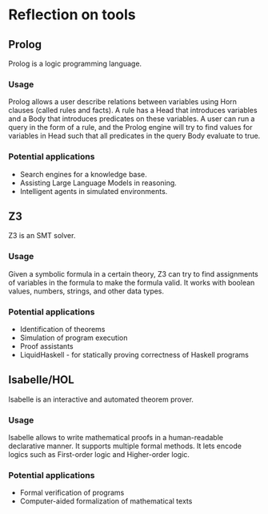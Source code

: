 # Reflection on tools

## Prolog

Prolog is a logic programming language.

### Usage

Prolog allows a user describe relations between variables using Horn clauses (called rules and facts).
A rule has a Head that introduces variables and a Body that introduces predicates on these variables.
A user can run a query in the form of a rule, and the Prolog engine will try to find values for variables in Head such that all predicates in the query Body evaluate to true.

### Potential applications

- Search engines for a knowledge base.
- Assisting Large Language Models in reasoning.
- Intelligent agents in simulated environments.

## Z3

Z3 is an SMT solver.

### Usage

Given a symbolic formula in a certain theory, Z3 can try to find assignments of variables in the formula to make the formula valid.
It works with boolean values, numbers, strings, and other data types.

### Potential applications

- Identification of theorems
- Simulation of program execution
- Proof assistants
- LiquidHaskell - for statically proving correctness of Haskell programs

## Isabelle/HOL

Isabelle is an interactive and automated theorem prover.

### Usage

Isabelle allows to write mathematical proofs in a human-readable declarative manner.
It supports multiple formal methods.
It lets encode logics such as First-order logic and Higher-order logic.

### Potential applications

- Formal verification of programs
- Computer-aided formalization of mathematical texts
